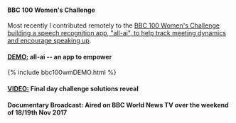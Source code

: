 #### BBC 100 Women's Challenge


Most recently I contributed remotely to the [BBC 100 Women's Challenge building a speech recognition app, "all-ai", to help track meeting dynamics and encourage speaking up](http://www.bbc.co.uk/mediacentre/latestnews/2017/bbc-100-women-challenge-2017-silicon-valley-reveal-solution).   


#### [DEMO:](http://www.bbc.com/news/av/world-41531054/100-women-an-app-to-help-you-speak-up-in-meetings) all-ai -- an app to empower    

<!--div>
  <iframe width="400" height="500" frameborder="0" src="http://www.bbc.com/news/av/embed/p05j79qx/41531054" allowfullscreen></iframe>
</div-->

{% include bbc100wmDEMO.html %}   
        
#### [VIDEO:](https://www.facebook.com/BBC100women/videos/1537111543020785/) Final day challenge solutions reveal  

#### Documentary Broadcast: Aired on BBC World News TV over the weekend of 18/19th Nov 2017
 



